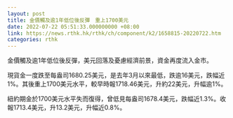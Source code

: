 ```yaml
---
layout: post
title: 金價觸及逾1年低位後反彈　重上1700美元
date: 2022-07-22 05:51:33.000000000 +08:00
link: https://news.rthk.hk/rthk/ch/component/k2/1658815-20220722.htm
categories: rthk
---
```


金價觸及逾1年低位後反彈，美元回落及憂慮經濟前景，資金再度流入金市。

現貨金一度跌至每盎司1680.25美元，是去年3月以來最低，跌逾16美元，跌幅近1%。其後重上1700美元水平，較早時報1718.46美元，升約22美元，升幅逾1%。

紐約期金於1700美元水平失而復得，曾低見每盎司1678.4美元，跌幅近1.3%。收報1713.4美元，升13.2美元，升幅近0.8%。
